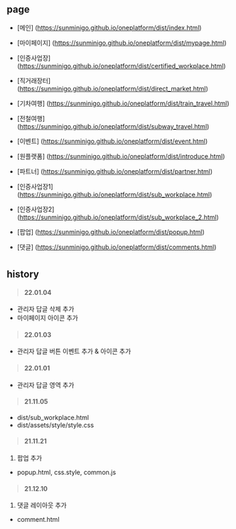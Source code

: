 ## page

- [메인] (https://sunminigo.github.io/oneplatform/dist/index.html)
- [마이페이지] (https://sunminigo.github.io/oneplatform/dist/mypage.html)
- [인증사업장] (https://sunminigo.github.io/oneplatform/dist/certified_workplace.html)
- [직거래장터] (https://sunminigo.github.io/oneplatform/dist/direct_market.html)
- [기차여행] (https://sunminigo.github.io/oneplatform/dist/train_travel.html)
- [전철여행] (https://sunminigo.github.io/oneplatform/dist/subway_travel.html)
- [이벤트] (https://sunminigo.github.io/oneplatform/dist/event.html)
- [원플랫폼] (https://sunminigo.github.io/oneplatform/dist/introduce.html)
- [파트너] (https://sunminigo.github.io/oneplatform/dist/partner.html)
- [인증사업장1] (https://sunminigo.github.io/oneplatform/dist/sub_workplace.html)
- [인증사업장2] (https://sunminigo.github.io/oneplatform/dist/sub_workplace_2.html)

- [팝업] (https://sunminigo.github.io/oneplatform/dist/popup.html)

- [댓글] (https://sunminigo.github.io/oneplatform/dist/comments.html)

#
## history

> #### 22.01.04
- 관리자 답글 삭제 추가
- 마이페이지 아이콘 추가

> #### 22.01.03
- 관리자 답글 버튼 이벤트 추가 & 아이콘 추가

> #### 22.01.01
- 관리자 답글 영역 추가

> #### 21.11.05
- dist/sub_workplace.html
- dist/assets/style/style.css

> #### 21.11.21
1. 팝업 추가
- popup.html, css.style, common.js

> #### 21.12.10
1. 댓글 레이아웃 추가
- comment.html